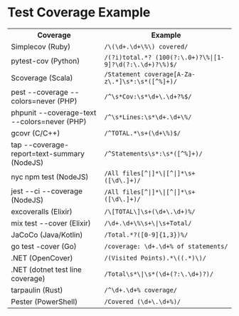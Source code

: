 
# Test Coverage Example

<table>
    <tr>
        <th>Coverage</th>
        <th>Example</th>
    </tr>
    <tr>
        <td>Simplecov (Ruby)</td>
        <td><code>/\(\d+.\d+\%\) covered/</code></td>
    </tr>
    <tr>
        <td>pytest-cov (Python)</td>
        <td><code>/(?i)total.*? (100(?:\.0+)?\%|[1-9]?\d(?:\.\d+)?\%)$/</code></td>
    </tr>
    <tr>
        <td>Scoverage (Scala)</td>
        <td><code>/Statement coverage[A-Za-z\.*]\s*:\s*([^%]+)/</code></td>
    </tr>
    <tr>
        <td>pest --coverage --colors=never (PHP)</td>
        <td><code>/^\s*Cov:\s*\d+\.\d+?%$/</code></td>
    </tr>
    <tr>
        <td>phpunit --coverage-text --colors=never (PHP)</td>
        <td><code>/^\s*Lines:\s*\d+.\d+\%/</code></td>
    </tr>
    <tr>
        <td>gcovr (C/C++)</td>
        <td><code>/^TOTAL.*\s+(\d+\%)$/</code></td>
    </tr>
    <tr>
        <td>tap --coverage-report=text-summary (NodeJS)</td>
        <td><code>/^Statements\s*:\s*([^%]+)/</code></td>
    </tr>
    <tr>
        <td>nyc npm test (NodeJS)</td>
        <td><code>/All files[^|]*\|[^|]*\s+([\d\.]+)/</code></td>
    </tr>
    <tr>
        <td>jest --ci --coverage (NodeJS)</td>
        <td><code>/All files[^|]*\|[^|]*\s+([\d\.]+)/</code></td>
    </tr>
    <tr>
        <td>excoveralls (Elixir)</td>
        <td><code>/\[TOTAL\]\s+(\d+\.\d+)%/</code></td>
    </tr>
    <tr>
        <td>mix test --cover (Elixir)</td>
        <td><code>/\d+.\d+\%\s+\|\s+Total/</code></td>
    </tr>
    <tr>
        <td>JaCoCo (Java/Kotlin)</td>
        <td><code>/Total.*?([0-9]{1,3})%/</code></td>
    </tr>
    <tr>
        <td>go test -cover (Go)</td>
        <td><code>/coverage: \d+.\d+% of statements/</code></td>
    </tr>
    <tr>
        <td>.NET (OpenCover)</td>
        <td><code>/(Visited Points).*\((.*)\)/</code></td>
    </tr>
    <tr>
        <td>.NET (dotnet test line coverage)</td>
        <td><code>/Total\s*\|\s*(\d+(?:\.\d+)?)/</code></td>
    </tr>
    <tr>
        <td>tarpaulin (Rust)</td>
        <td><code>/^\d+.\d+% coverage/</code></td>
    </tr>
    <tr>
        <td>Pester (PowerShell)</td>
        <td><code>/Covered (\d+\.\d+%)/</code></td>
    </tr>
</table>
